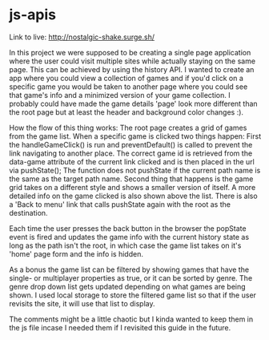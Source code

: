 # js-apis

Link to live: http://nostalgic-shake.surge.sh/

In this project we were supposed to be creating a single page application where the user could visit multiple sites while actually staying on the same page. This can be achieved by using the history API. I wanted to create an app where you could view a collection of games and if you'd click on a specific game you would be taken to another page where you could see that game's info and a minimized version of your game collection. I probably could have made the game details 'page' look more different than the root page but at least the header and background color changes :).

How the flow of this thing works:
The root page creates a grid of games from the game list.
When a specific game is clicked two things happen:
First the handleGameClick() is run and preventDefault() is called to prevent the link navigating to another place. The correct game id is retrieved from the data-game attribute of the current link clicked and is then placed in the url via pushState(); The function does not pushState if the current path name is the same as the target path name.
Second thing that happens is the game grid takes on a different style and shows a smaller version of itself. A more detailed info on the game clicked is also shown above the list. There is also a 'Back to menu' link that calls pushState again with the root as the destination.

Each time the user presses the back button in the browser the popState event is fired and updates the game info with the current history state as long as the path isn't the root, in which case the game list takes on it's 'home' page form and the info is hidden.

As a bonus the game list can be filtered by showing games that have the single- or multiplayer properties as true, or it can be sorted by genre. The genre drop down list gets updated depending on what games are being shown. I used local storage to store the filtered game list
so that if the user revisits the site, it will use that list to display.

The comments might be a little chaotic but I kinda wanted to keep them in the js file incase I needed them if I revisited this guide in the future.